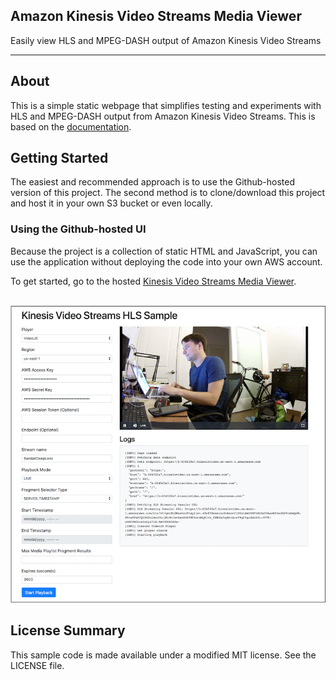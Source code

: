 ## Amazon Kinesis Video Streams Media Viewer

Easily view HLS and MPEG-DASH output of Amazon Kinesis Video Streams

* * *
## About
This is a simple static webpage that simplifies testing and experiments with HLS and MPEG-DASH output from Amazon Kinesis Video Streams. This is based on the <a href="https://docs.aws.amazon.com/kinesisvideostreams/latest/dg/how-hls.html">documentation</a>.

## Getting Started
The easiest and recommended approach is to use the Github-hosted version of this project. The second method is to clone/download this project and host it in your own S3 bucket or even locally.

### Using the Github-hosted UI
Because the project is a collection of static HTML and JavaScript, you can use the application without deploying the code into your own AWS account.

 To get started, go to the hosted [Kinesis Video Streams Media Viewer](https://aws-samples.github.io/amazon-kinesis-video-streams-media-viewer/).

<br />
<a href="https://aws-samples.github.io/amazon-kinesis-video-streams-media-viewer/"><img border="0" src="sample_app.png"></a>

## License Summary

This sample code is made available under a modified MIT license. See the LICENSE file.
